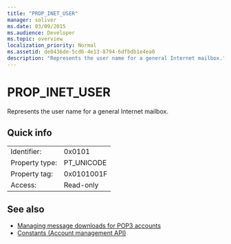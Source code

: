```yaml
---
title: "PROP_INET_USER"
manager: soliver
ms.date: 03/09/2015
ms.audience: Developer
ms.topic: overview
localization_priority: Normal
ms.assetid: de0436de-5cd6-4e13-8794-6dfbdb1e4ea0
description: "Represents the user name for a general Internet mailbox."
---
```


# PROP_INET_USER

Represents the user name for a general Internet mailbox.
  
## Quick info

|||
|:-----|:-----|
|Identifier:  <br/> |0x0101  <br/> |
|Property type:  <br/> |PT_UNICODE  <br/> |
|Property tag:  <br/> |0x0101001F  <br/> |
|Access:  <br/> |Read-only  <br/> |
   
## See also

- [Managing message downloads for POP3 accounts](managing-message-downloads-for-pop3-accounts.md) 
- [Constants (Account management API)](constants-account-management-api.md)

